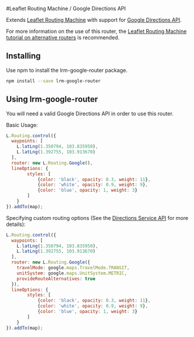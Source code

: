 #Leaflet Routing Machine / Google Directions API

Extends [Leaflet Routing Machine](https://github.com/perliedman/leaflet-routing-machine) with support for [Google Directions API](https://developers.google.com/maps/documentation/directions/intro).

For more information on the use of this router, the [Leaflet Routing Machine tutorial on alternative routers](http://www.liedman.net/leaflet-routing-machine/tutorials/alternative-routers/) is recommended.

## Installing

Use npm to install the lrm-google-router package.

```sh
npm install --save lrm-google-router
```

## Using lrm-google-router

You will need a valid Google Directions API in order to use this router.

Basic Usage:

```javascript
L.Routing.control({
  waypoints: [
    L.latLng(1.350794, 103.835950),
    L.latLng(1.392755, 103.913670)
  ],
  router: new L.Routing.Google(),
  lineOptions: {
        styles: [
            {color: 'black', opacity: 0.3, weight: 11},
            {color: 'white', opacity: 0.9, weight: 9},
            {color: 'blue', opacity: 1, weight: 3}
        ]
    }
}).addTo(map);
```

Specifying custom routing options (See the [Directions Service API](https://developers.google.com/maps/documentation/javascript/directions) for more details):

```javascript
L.Routing.control({
  waypoints: [
    L.latLng(1.350794, 103.835950),
    L.latLng(1.392755, 103.913670)
  ],
  router: new L.Routing.Google({
    travelMode: google.maps.TravelMode.TRANSIT,
    unitSystem: google.maps.UnitSystem.METRIC,
    provideRouteAlternatives: true
  }),
  lineOptions: {
        styles: [
            {color: 'black', opacity: 0.3, weight: 11},
            {color: 'white', opacity: 0.9, weight: 9},
            {color: 'blue', opacity: 1, weight: 3}
        ]
    }
}).addTo(map);
```
